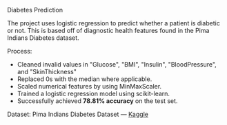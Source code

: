 Diabetes Prediction

The project uses logistic regression to predict whether a patient is diabetic or not. This is based off of diagnostic health features found in the Pima Indians Diabetes dataset.


Process:
- Cleaned invalid values in "Glucose", "BMI", "Insulin", "BloodPressure", and "SkinThickness"
- Replaced 0s with the median where applicable.
- Scaled numerical features by using MinMaxScaler.
- Trained a logistic regression model using scikit-learn.
- Successfully achieved **78.81% accuracy** on the test set.

Dataset:
  Pima Indians Diabetes Dataset — [Kaggle](https://www.kaggle.com/datasets/uciml/pima-indians-diabetes-database)
